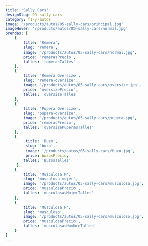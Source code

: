 ```yaml
---
title: 'Sally Cars'
designSlug: 99-sally-cars
category: f1-y-autos
image: '/products/autos/05-sally-cars/principal.jpg'
imageHover: '/products/autos/05-sally-cars/normal.jpg'
prendas: [
    {   
        title: 'Remera',
        slug: 'remera',          
        image: '/products/autos/05-sally-cars/normal.jpg',
        price: 'remerasPrecio',
        talles: 'remerasTalles'
    },
    {
        title: 'Remera Oversize',
        slug: 'remera-oversize',
        image: '/products/autos/05-sally-cars/oversize.jpg',
        price: 'oversizePrecio',
        talles: 'oversizeTalles'
    },
    {
        title: 'Pupera Oversize',
        slug: 'pupera-oversize',
        image: '/products/autos/05-sally-cars/pupera.jpg',
        price: 'remerasPrecio',
        talles: 'oversizePuperasTalles'
    },
    {
         title: 'Buzo',
         slug: 'buzo',
         image: '/products/autos/05-sally-cars/buzo.jpg',
         price: buzosPrecio,
        talles: 'BuzosTalles'
     },
    {
        title: 'Musculosa M',
        slug: 'musculosa-mujer',
        image: '/products/autos/05-sally-cars/musculosa.jpg',
        price: 'musculosaPrecio',
        talles: 'musculosasMujerTalles'
    },
    {
        title: 'Musculosa H',
        slug: 'musculoso',
        image: '/products/autos/05-sally-cars/musculoso.jpg',
        price: 'musculosaPrecio',
        talles: 'musculosasHombreTalles'
    }
]
---
```

